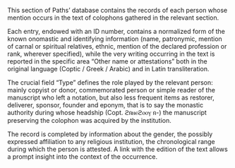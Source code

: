 This section of Paths’ database contains the records of each person whose mention occurs in the text of colophons gathered in the relevant section.

Each entry, endowed with an ID number, contains a normalized form of the known onomastic and identifying information (name, patronymic, mention of carnal or spiritual relatives, ethnic, mention of the declared profession or rank, wherever specified), while the very writing occurring in the text is reported in the specific area “Other name or attestations” both in the original language (Coptic / Greek / Arabic) and in Latin transliteration. 

The crucial field “Type” defines the role played by the relevant person: mainly copyist or donor, commemorated person or simple reader of the manuscript who left a notation, but also less frequent items as restorer, deliverer, sponsor, founder and eponym, that is to say the monastic authority during whose headship (Copt. <span class="coptic">ϩⲛ̄ⲛⲉϩⲟⲟⲩ ⲛ̄-</span>) the manuscript preserving the colophon was acquired by the institution. 

The record is completed by information about the gender, the possibly expressed affiliation to any religious institution, the chronological range during which the person is attested. A link with the edition of the text allows a prompt insight into the context of the occurrence.      